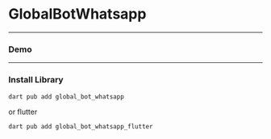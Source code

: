 # GlobalBotWhatsapp


---

### Demo

---

### Install Library

```bash
dart pub add global_bot_whatsapp
```

or flutter

```bash
dart pub add global_bot_whatsapp_flutter
```

